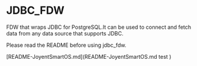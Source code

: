 JDBC_FDW
========

FDW that wraps JDBC for PostgreSQL.It can be used to connect and fetch data from any data source that supports JDBC.

Please read the README before using jdbc_fdw.

[README-JoyentSmartOS.md](README-JoyentSmartOS.md  test )
